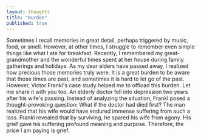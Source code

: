 ```yaml
---
layout: thoughts
title: "Burden"
published: true
---
```


Sometimes I recall memories in great detail, perhaps triggered by music, food, or smell. However, at other times, I struggle to remember even simple things like what I ate for breakfast. Recently, I remembered my great-grandmother and the wonderful times spent at her house during family gatherings and holidays. As my dear elders have passed away, I realized how precious those memories truly were. It is a great burden to be aware that those times are past, and sometimes it is hard to let go of the past. However, Victor Frankl's case study helped me to offload this burden. Let me share it with you too. An elderly doctor fell into depression two years after his wife's passing. Instead of analyzing the situation, Frankl posed a thought-provoking question: What if the doctor had died first? The man realized that his wife would have endured immense suffering from such a loss. Frankl revealed that by surviving, he spared his wife from agony. His grief gave his suffering profound meaning and purpose. Therefore, the price I am paying is grief.